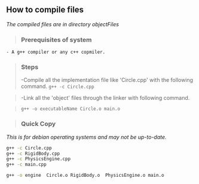 ## How to compile files 



*The compiled files are in directory objectFiles*

>### Prerequisites of system
    - A g++ compiler or any c++ copmiler.
    
    
>### Steps
>    -Compile all the implementation file like 'Circle.cpp' with the following command.
>```g++ -c Circle.cpp```

>    -Link all the 'object' files through the linker with following command.

>```g++ -o executableName Circle.o main.o```


>### Quick Copy
*This is for debian operating systems and may not be up-to-date.*

```bash
g++ -c Circle.cpp
g++ -c RigidBody.cpp
g++ -c PhysicsEngine.cpp
g++ -c main.cpp
```

```bash
g++ -o engine  Circle.o RigidBody.o  PhysicsEngine.o main.o
```